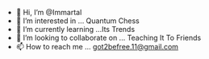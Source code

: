 - 👋 Hi, I’m @Immartal
- 👀 I’m interested in ... Quantum Chess
- 🌱 I’m currently learning ...Its Trends
- 💞️ I’m looking to collaborate on ... Teaching It To Friends
- 📫 How to reach me ... got2befree.11@gmail.com

<!---
Immartal/Immartal is a ✨ special ✨ repository because its `README.md` (this file) appears on your GitHub profile.
You can click the Preview link to take a look at your changes.
--->

